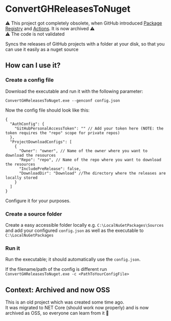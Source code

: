 # ConvertGHReleasesToNuget
:warning: This project got completely obsolete, when GitHub introduced [Package Registry](https://github.blog/2019-05-10-introducing-github-package-registry/) and [Actions](https://github.blog/2019-08-08-github-actions-now-supports-ci-cd/). It is now archived :warning:<br/>
:warning: The code is not validated

Syncs the releases of GitHub projects with a folder at your disk, so that you can use it easily as a nuget source

## How can I use it?
### Create a config file
Download the executable and run it with the following parameter:
```SHELL
ConvertGHReleasesToNuget.exe --genconf config.json
```
Now the config file should look like this:
```JS
{
  "AuthConfig": {
    "GitHubPersonalAccessToken": "" // Add your token here (NOTE: the token requires the "repo" scope for private repos)
  },
  "ProjectDownloadConfigs": [
    {
      "Owner": "owner", // Name of the owner where you want to download the resources
      "Repo": "repo", // Name of the repo where you want to download the resources
      "IncludePreRelease": false,
      "DownloadDir": "Download" //The directory where the releases are locally stored
    }
  ]
}
```
Configure it for your purposes.

### Create a source folder
Create a easy accessible folder locally e.g. `C:\LocalNuGetPackages\Sources` and add your configured `config.json` as well as the executable to ``C:\LocalNuGetPackages``

### Run it
Run the executable; it should automatically use the `config.json`. 

If the filename/path of the config is different run  `ConvertGHReleasesToNuget.exe -c <PathToYourConfigFile>`

## Context: Archived and now OSS
This is an old project which was created some time ago. <br/>
It was migrated to NET Core (should work now properly) and is now archived as OSS, so everyone can learn from it :book:
